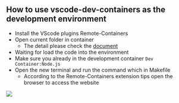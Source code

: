 ## How to use vscode-dev-containers as the development environment

* Install the VScode plugins Remote-Containers
* Open current folder in container
  * The detail please check the [document](https://code.visualstudio.com/docs/remote/containers#_quick-start-open-an-existing-folder-in-a-container)
* Waiting for load the code into the environment
* Make sure you already in the development container `Dev Container:Node.js`
* Open the new terminal and run the command which in Makefile
  * According to the Remote-Containers extension tips open the browser to access the website

![](./vscode-dev-container.webp)
